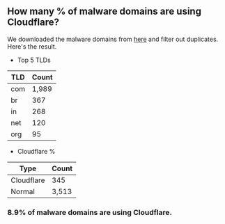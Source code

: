 ## How many % of malware domains are using Cloudflare?


We downloaded the malware domains from [here](https://urlhaus.abuse.ch) and filter out duplicates.
Here's the result.


[//]: # (start replacement)


- Top 5 TLDs

| TLD | Count |
| --- | --- |
| com | 1,989 |
| br | 367 |
| in | 268 |
| net | 120 |
| org | 95 |


- Cloudflare %

| Type | Count |
| --- | --- |
| Cloudflare | 345 |
| Normal | 3,513 |


### 8.9% of malware domains are using Cloudflare.